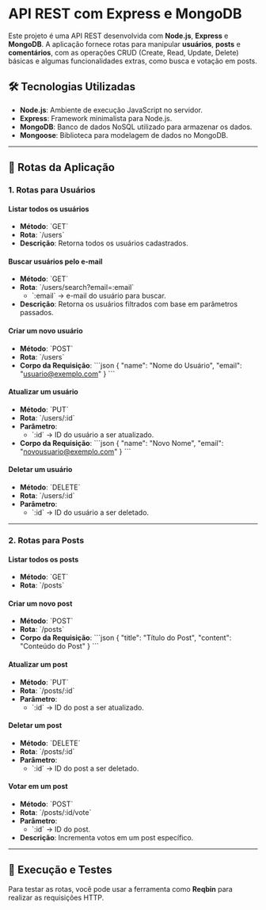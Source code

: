 # API REST com Express e MongoDB

Este projeto é uma API REST desenvolvida com **Node.js**, **Express** e **MongoDB**. A aplicação fornece rotas para manipular **usuários**, **posts** e **comentários**, com as operações CRUD (Create, Read, Update, Delete) básicas e algumas funcionalidades extras, como busca e votação em posts.

## 🛠️ **Tecnologias Utilizadas**
- **Node.js**: Ambiente de execução JavaScript no servidor.
- **Express**: Framework minimalista para Node.js.
- **MongoDB**: Banco de dados NoSQL utilizado para armazenar os dados.
- **Mongoose**: Biblioteca para modelagem de dados no MongoDB.

---

## 🔗 **Rotas da Aplicação**

### **1. Rotas para Usuários**

#### **Listar todos os usuários**
- **Método**: \`GET\`
- **Rota**: \`/users\`
- **Descrição**: Retorna todos os usuários cadastrados.

#### **Buscar usuários pelo e-mail**
- **Método**: \`GET\`
- **Rota**: \`/users/search?email=:email\`
  - \`:email\` → e-mail do usuário para buscar.
- **Descrição**: Retorna os usuários filtrados com base em parâmetros passados.

#### **Criar um novo usuário**
- **Método**: \`POST\`
- **Rota**: \`/users\`
- **Corpo da Requisição**:
   \`\`\`json
   {
      "name": "Nome do Usuário",
      "email": "usuario@exemplo.com"
   }
   \`\`\`

#### **Atualizar um usuário**
- **Método**: \`PUT\`
- **Rota**: \`/users/:id\`
- **Parâmetro**: 
   - \`:id\` → ID do usuário a ser atualizado.
- **Corpo da Requisição**:
   \`\`\`json
   {
      "name": "Novo Nome",
      "email": "novousuario@exemplo.com"
   }
   \`\`\`

#### **Deletar um usuário**
- **Método**: \`DELETE\`
- **Rota**: \`/users/:id\`
- **Parâmetro**: 
   - \`:id\` → ID do usuário a ser deletado.

---

### **2. Rotas para Posts**

#### **Listar todos os posts**
- **Método**: \`GET\`
- **Rota**: \`/posts\`

#### **Criar um novo post**
- **Método**: \`POST\`
- **Rota**: \`/posts\`
- **Corpo da Requisição**:
   \`\`\`json
   {
      "title": "Título do Post",
      "content": "Conteúdo do Post"
   }
   \`\`\`

#### **Atualizar um post**
- **Método**: \`PUT\`
- **Rota**: \`/posts/:id\`
- **Parâmetro**: 
   - \`:id\` → ID do post a ser atualizado.

#### **Deletar um post**
- **Método**: \`DELETE\`
- **Rota**: \`/posts/:id\`
- **Parâmetro**: 
   - \`:id\` → ID do post a ser deletado.

#### **Votar em um post**
- **Método**: \`POST\`
- **Rota**: \`/posts/:id/vote\`
- **Parâmetro**: 
   - \`:id\` → ID do post.
- **Descrição**: Incrementa votos em um post específico.

---

## 🚀 **Execução e Testes**
Para testar as rotas, você pode usar a ferramenta como **Reqbin** para realizar as requisições HTTP.
